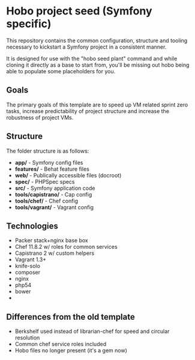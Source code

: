 # Hobo project seed (Symfony specific)

This repository contains the common configuration, structure and tooling necessary to kickstart a Symfony project in a consistent manner.

It is designed for use with the "hobo seed plant" command and while cloning it directly as a base to start from, you'll be missing out hobo being able to populate some placeholders for you.

## Goals

The primary goals of this template are to speed up VM related sprint zero tasks, increase predictability of project structure and increase the robustness of project VMs.

## Structure

The folder structure is as follows:

- __app/__ - Symfony config files
- __features/__ - Behat feature files
- __web/__ - Publically accessible files (docroot)
- __spec/__ - PHPSpec specs
- __src/__ - Symfony application code
- __tools/capistrano/__ - Cap config
- __tools/chef/__ - Chef config
- __tools/vagrant/__ - Vagrant config

## Technologies

- Packer stack+nginx base box
- Chef 11.8.2 w/ roles for common services
- Capistrano 2 w/ custom helpers
- Vagrant 1.3+
- knife-solo
- composer
- nginx
- php54
- bower
- 

## Differences from the old template

- Berkshelf used instead of librarian-chef for speed and circular resolution
- Common chef service roles included
- Hobo files no longer present (it's a gem now)
